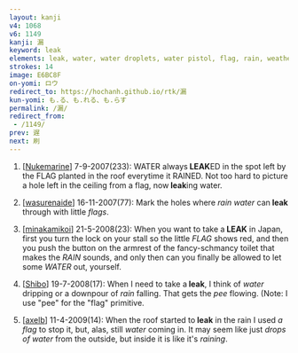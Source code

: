 ```yaml
---
layout: kanji
v4: 1068
v6: 1149
kanji: 漏
keyword: leak
elements: leak, water, water droplets, water pistol, flag, rain, weather
strokes: 14
image: E6BC8F
on-yomi: ロウ
redirect_to: https://hochanh.github.io/rtk/漏
kun-yomi: も.る、も.れる、も.らす
permalink: /漏/
redirect_from:
 - /1149/
prev: 遅
next: 刷
---
```


1) [<a href="http://kanji.koohii.com/profile/Nukemarine">Nukemarine</a>] 7-9-2007(233): WATER always<strong> LEAK</strong>ED in the spot left by the FLAG planted in the roof everytime it RAINED. Not too hard to picture a hole left in the ceiling from a flag, now<strong> leak</strong>ing water.

2) [<a href="http://kanji.koohii.com/profile/wasurenaide">wasurenaide</a>] 16-11-2007(77): Mark the holes where <em>rain water</em> can<strong> leak</strong> through with little <em>flags</em>.

3) [<a href="http://kanji.koohii.com/profile/minakamikoi">minakamikoi</a>] 21-5-2008(23): When you want to take a<strong> LEAK</strong> in Japan, first you turn the lock on your stall so the little <em>FLAG</em> shows red, and then you push the button on the armrest of the fancy-schmancy toilet that makes the <em>RAIN</em> sounds, and only then can you finally be allowed to let some <em>WATER</em> out, yourself.

4) [<a href="http://kanji.koohii.com/profile/Shibo">Shibo</a>] 19-7-2008(17): When I need to take a<strong> leak</strong>, I think of <em>water</em> dripping or a downpour of <em>rain</em> falling. That gets the <em>pee</em> flowing. (Note: I use &quot;pee&quot; for the &quot;flag&quot; primitive.

5) [<a href="http://kanji.koohii.com/profile/axelb">axelb</a>] 11-4-2009(14): When the roof started to<strong> leak</strong> in the rain I used <em>a flag</em> to stop it, but, alas, still <em>water</em> coming in. It may seem like just <em>drops of water</em> from the outside, but inside it is like it&#039;s <em>raining</em>.

